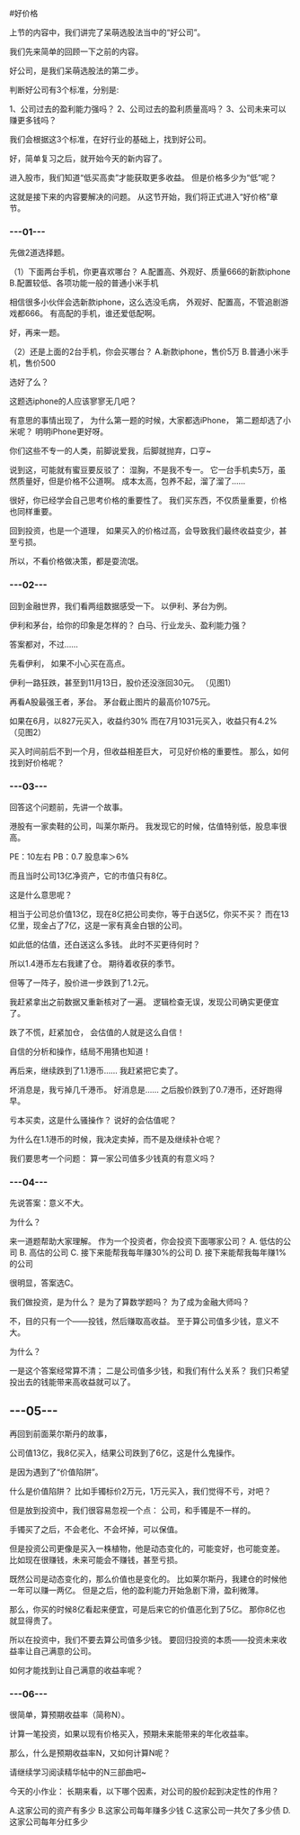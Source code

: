 #好价格



上节的内容中，我们讲完了呆萌选股法当中的“好公司”。

我们先来简单的回顾一下之前的内容。

好公司，是我们呆萌选股法的第二步。

判断好公司有3个标准，分别是:

1、公司过去的盈利能力强吗？
2、公司过去的盈利质量高吗？
3、公司未来可以赚更多钱吗？

我们会根据这3个标准，在好行业的基础上，找到好公司。

好，简单复习之后，就开始今天的新内容了。

进入股市，我们知道“低买高卖”才能获取更多收益。
但是价格多少为“低”呢？

这就是接下来的内容要解决的问题。
从这节开始，我们将正式进入“好价格”章节。

### ---01---



先做2道选择题。

（1）下面两台手机，你更喜欢哪台？
A.配置高、外观好、质量666的新款iphone
B.配置较低、各项功能一般的普通小米手机

相信很多小伙伴会选新款iphone，这么选没毛病，
外观好、配置高，不管追剧游戏都666。
有高配的手机，谁还爱低配啊。

好，再来一题。

（2）还是上面的2台手机，你会买哪台？
A.新款iphone，售价5万
B.普通小米手机，售价500

选好了么？

这题选iphone的人应该寥寥无几吧？

有意思的事情出现了，
为什么第一题的时候，大家都选iPhone，
第二题却选了小米呢？
明明iPhone更好呀。

你们这些不专一的人类，前脚说爱我，后脚就抛弃，口亨~

说到这，可能就有蜜豆要反驳了：
湿胸，不是我不专一。
它一台手机卖5万，虽然质量好，但是价格不公道啊。
成本太高，包养不起，溜了溜了……


很好，你已经学会自己思考价格的重要性了。
我们买东西，不仅质量重要，价格也同样重要。

回到投资，也是一个道理，
如果买入的价格过高，会导致我们最终收益变少，甚至亏损。

所以，不看价格做决策，都是耍流氓。



### ---02---



回到金融世界，我们看两组数据感受一下。
以伊利、茅台为例。

伊利和茅台，给你的印象是怎样的？
白马、行业龙头、盈利能力强？

答案都对，不过……

先看伊利，
如果不小心买在高点。

伊利一路狂跌，甚至到11月13日，股价还没涨回30元。
（见图1）


再看A股最强王者，茅台。
茅台截止图片的最高价1075元。

如果在6月，以827元买入，收益约30%
而在7月1031元买入，收益只有4.2%
 （见图2）

买入时间前后不到一个月，但收益相差巨大，
可见好价格的重要性。
那么，如何找到好价格呢？



### ---03---



回答这个问题前，先讲一个故事。

港股有一家卖鞋的公司，叫莱尔斯丹。
我发现它的时候，估值特别低，股息率很高。

PE：10左右
PB：0.7
股息率＞6%

而且当时公司13亿净资产，它的市值只有8亿。

这是什么意思呢？

相当于公司总价值13亿，现在8亿把公司卖你，等于白送5亿，你买不买？
而在13亿里，现金占了7亿，这是一家有真金白银的公司。

如此低的估值，还白送这么多钱。
此时不买更待何时？

所以1.4港币左右我建了仓。
期待着收获的季节。

但等了一阵子，股价进一步跌到了1.2元。

我赶紧拿出之前数据又重新核对了一遍。
逻辑检查无误，发现公司确实更便宜了。

跌了不慌，赶紧加仓，
会估值的人就是这么自信！

自信的分析和操作，结局不用猜也知道！

再后来，继续跌到了1.1港币……
我赶紧把它卖了。

坏消息是，我亏掉几千港币。
好消息是……
之后股价跌到了0.7港币，还好跑得早。

亏本买卖，这是什么骚操作？
说好的会估值呢？

为什么在1.1港币的时候，我决定卖掉，而不是及继续补仓呢？

我们要思考一个问题：
算一家公司值多少钱真的有意义吗？

### ---04---

先说答案：意义不大。

为什么？

来一道题帮助大家理解。
作为一个投资者，你会投资下面哪家公司？
A.    低估的公司
B.    高估的公司
C.     接下来能帮我每年赚30%的公司
D.    接下来能帮我每年赚1%的公司

很明显，答案选C。

我们做投资，是为什么？
是为了算数学题吗？
为了成为金融大师吗？

不，目的只有一个——投钱，然后赚取高收益。
至于算公司值多少钱，意义不大。

为什么？

一是这个答案经常算不清；
二是公司值多少钱，和我们有什么关系？
我们只希望投出去的钱能带来高收益就可以了。



## ---05---



再回到前面莱尔斯丹的故事，

公司值13亿，我8亿买入，结果公司跌到了6亿，这是什么鬼操作。

是因为遇到了“价值陷阱”。

什么是价值陷阱？
比如手镯标价2万元，1万元买入，我们觉得不亏，对吧？

但是放到投资中，我们很容易忽视一个点：
公司，和手镯是不一样的。

手镯买了之后，不会老化、不会坏掉，可以保值。

但是投资公司更像是买入一株植物，他是动态变化的，可能变好，也可能变差。
比如现在很赚钱，未来可能会不赚钱，甚至亏损。

既然公司是动态变化的，那么价值也是变化的。
比如莱尔斯丹，我建仓的时候他一年可以赚一两亿。
但是之后，他的盈利能力开始急剧下滑，盈利微薄。

那么，你买的时候8亿看起来便宜，可是后来它的价值恶化到了5亿。
那你8亿也就显得贵了。

所以在投资中，我们不要去算公司值多少钱。
要回归投资的本质——投资未来收益率让自己满意的公司。

如何才能找到让自己满意的收益率呢？



### ---06---



很简单，算预期收益率（简称N）。

计算一笔投资，如果以现有价格买入，预期未来能带来的年化收益率。

那么，什么是预期收益率N，又如何计算N呢？



请继续学习阅读精华帖中的N三部曲吧~


今天的小作业：
长期来看，以下哪个因素，对公司的股价起到决定性的作用？

A.这家公司的资产有多少
B.这家公司每年赚多少钱
C.这家公司一共欠了多少债
D.这家公司每年分红多少

 







